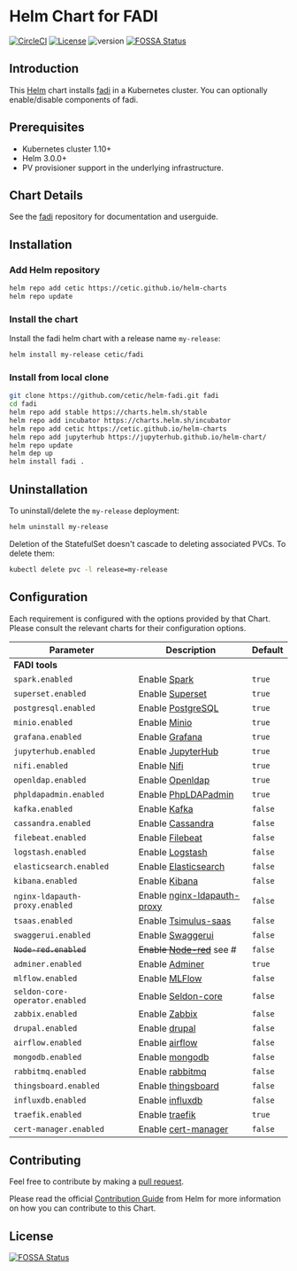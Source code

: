 # Helm Chart for FADI

[![CircleCI](https://circleci.com/gh/cetic/helm-fadi.svg?style=svg)](https://circleci.com/gh/cetic/helm-fadi/tree/master) [![License](https://img.shields.io/badge/License-Apache%202.0-blue.svg)](https://opensource.org/licenses/Apache-2.0) ![version](https://img.shields.io/github/tag/cetic/helm-fadi.svg?label=release)
[![FOSSA Status](https://app.fossa.io/api/projects/git%2Bgithub.com%2Fcetic%2Fhelm-fadi.svg?type=shield)](https://app.fossa.io/projects/git%2Bgithub.com%2Fcetic%2Fhelm-fadi?ref=badge_shield)

## Introduction

This [Helm](https://github.com/kubernetes/helm) chart installs [fadi](https://github.com/cetic/fadi) in a Kubernetes cluster.
You can optionally enable/disable components of fadi.

## Prerequisites

- Kubernetes cluster 1.10+
- Helm 3.0.0+
- PV provisioner support in the underlying infrastructure.

## Chart Details

See the [fadi](https://github.com/cetic/fadi) repository for documentation and userguide.

## Installation

### Add Helm repository

```bash
helm repo add cetic https://cetic.github.io/helm-charts
helm repo update
```

### Install the chart

Install the fadi helm chart with a release name `my-release`:

```bash
helm install my-release cetic/fadi
```

### Install from local clone

```bash
git clone https://github.com/cetic/helm-fadi.git fadi
cd fadi
helm repo add stable https://charts.helm.sh/stable
helm repo add incubator https://charts.helm.sh/incubator
helm repo add cetic https://cetic.github.io/helm-charts
helm repo add jupyterhub https://jupyterhub.github.io/helm-chart/
helm repo update
helm dep up
helm install fadi .
```

## Uninstallation

To uninstall/delete the `my-release` deployment:

```bash
helm uninstall my-release
```

Deletion of the StatefulSet doesn't cascade to deleting associated PVCs. To delete them:

```bash
kubectl delete pvc -l release=my-release
```

## Configuration

Each requirement is configured with the options provided by that Chart. Please consult the relevant charts for their configuration options.

| Parameter                                                                   | Description                                                                                                        | Default                         |
| --------------------------------------------------------------------------- | -------------------------------------------------------------------------------------------------------------------| ------------------------------- |
| **FADI tools**                                                              |
| `spark.enabled`                                                             | Enable [Spark](https://github.com/helm/charts/tree/master/stable/spark)                                            | `true`                          |
| `superset.enabled`                                                          | Enable [Superset](https://github.com/helm/charts/tree/master/stable/superset)                                      | `true`                          |
| `postgresql.enabled`                                                        | Enable [PostgreSQL](https://github.com/cetic/helm-postgresql)                                                      | `true`                          |
| `minio.enabled`                                                             | Enable [Minio](https://github.com/helm/charts/tree/master/stable/minio)                                            | `true`                          |
| `grafana.enabled`                                                           | Enable [Grafana](https://github.com/helm/charts/tree/master/stable/grafana)                                        | `true`                          |
| `jupyterhub.enabled`                                                        | Enable [JupyterHub](https://github.com/jupyterhub/helm-chart)                                                      | `true`                          |
| `nifi.enabled`                                                              | Enable [Nifi](https://github.com/cetic/helm-nifi)                                                                  | `true`                          | 
| `openldap.enabled`                                                          | Enable [Openldap](https://github.com/helm/charts/tree/master/stable/openldap)                                      | `true`                          |
| `phpldapadmin.enabled`                                                      | Enable [PhpLDAPadmin](https://github.com/cetic/helm-phpLDAPadmin)                                                  | `true`                          |
| `kafka.enabled`                                                             | Enable [Kafka](https://github.com/helm/charts/tree/master/incubator/kafka)                                         | `false`                         |
| `cassandra.enabled`                                                         | Enable [Cassandra](https://github.com/helm/charts/tree/master/incubator/cassandra)                                 | `false`                         |
| `filebeat.enabled`                                                          | Enable [Filebeat](https://github.com/helm/charts/tree/master/stable/filebeat)                                      | `false`                         |
| `logstash.enabled`                                                          | Enable [Logstash](https://github.com/helm/charts/tree/master/stable/logstash)                                      | `false`                         |
| `elasticsearch.enabled`                                                     | Enable [Elasticsearch](https://github.com/helm/charts/tree/master/stable/elasticsearch)                            | `false`                         |
| `kibana.enabled`                                                            | Enable [Kibana](https://github.com/helm/charts/tree/master/stable/kibana)                                          | `false`                         |
| `nginx-ldapauth-proxy.enabled`                                              | Enable [nginx-ldapauth-proxy](https://github.com/helm/charts/tree/master/stable/nginx-ldapauth-proxy)              | `false`                         |
| `tsaas.enabled`                                                             | Enable [Tsimulus-saas](https://github.com/cetic/helm-tsimulus-saas)                                                | `false`                         |
| `swaggerui.enabled`                                                         | Enable [Swaggerui](https://github.com/cetic/helm-swagger-ui)                                                       | `false`                         |
| ~~`Node-red.enabled`~~                                                          | ~~Enable [Node-red](https://github.com/helm/charts/tree/master/stable/node-red)~~ see #                                      | `false`                         |
| `adminer.enabled`                                                           | Enable [Adminer](https://github.com/cetic/helm-adminer)                                                            | `true`                          |
| `mlflow.enabled`                                                            | Enable [MLFlow](https://github.com/cetic/helm-mlflow)                                                              | `false`                         |
| `seldon-core-operator.enabled`                                              | Enable [Seldon-core](https://github.com/SeldonIO/seldon-core/tree/master/helm-charts/seldon-core-operator)         | `false`                         |
| `zabbix.enabled`                                                            | Enable [Zabbix](https://github.com/cetic/helm-zabbix)                                                              | `false`                         |
| `drupal.enabled`                                                            | Enable [drupal](https://github.com/cetic/helm-drupal)                                                              | `false`                         |
| `airflow.enabled`                                                            | Enable [airflow](https://artifacthub.io/packages/helm/bitnami/airflow)                                                              | `false`                         |
| `mongodb.enabled`                                                            | Enable [mongodb](https://artifacthub.io/packages/helm/bitnami/mongodb)                                                              | `false`                         |
| `rabbitmq.enabled`                                                            | Enable [rabbitmq](https://artifacthub.io/packages/helm/bitnami/rabbitmq)                                                              | `false`                         |
| `thingsboard.enabled`                                                            | Enable [thingsboard](https://github.com/cetic/helm-thingsboard)                                                              | `false`                         |
| `influxdb.enabled`                                                            | Enable [influxdb](https://github.com/bitnami/charts/tree/master/bitnami/influxdb)                                                              | `false`                         |
| `traefik.enabled`                                                            | Enable [traefik](https://github.com/traefik/traefik-helm-chart/tree/master/traefik)                                                              | `true`                         |
| `cert-manager.enabled`                                                            | Enable [cert-manager](https://github.com/cert-manager/cert-manager)                                                              | `false`                         |
## Contributing

Feel free to contribute by making a [pull request](https://github.com/cetic/helm-fadi/pull/new/master).

Please read the official [Contribution Guide](https://github.com/helm/charts/blob/master/CONTRIBUTING.md) from Helm for more information on how you can contribute to this Chart.

## License
[![FOSSA Status](https://app.fossa.io/api/projects/git%2Bgithub.com%2Fcetic%2Fhelm-fadi.svg?type=large)](https://app.fossa.io/projects/git%2Bgithub.com%2Fcetic%2Fhelm-fadi?ref=badge_large)
